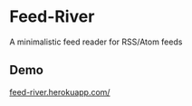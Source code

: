 # Feed-River
A minimalistic feed reader for RSS/Atom feeds

## Demo
[feed-river.herokuapp.com/](http://feed-river.herokuapp.com/)
